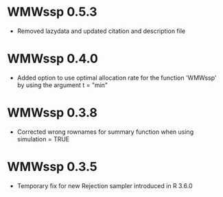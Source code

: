 # WMWssp 0.5.3
* Removed lazydata and updated citation and description file

# WMWssp 0.4.0
* Added option to use optimal allocation rate for the function 'WMWssp' by using the argument t = "min"

# WMWssp 0.3.8
* Corrected wrong rownames for summary function when using simulation = TRUE

# WMWssp 0.3.5
* Temporary fix for new Rejection sampler introduced in R 3.6.0
